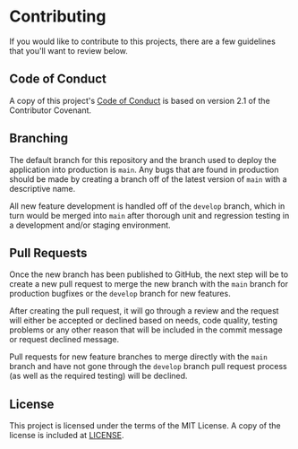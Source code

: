 # Contributing

If you would like to contribute to this projects, there are a few guidelines that you'll want to review below.

## Code of Conduct

A copy of this project's [Code of Conduct](CODE_OF_CONDUCT.md) is based on version 2.1 of the Contributor Covenant.

## Branching

The default branch for this repository and the branch used to deploy the application into production is `main`. Any bugs that are found in production should be made by creating a branch off of the latest version of `main` with a descriptive name.

All new feature development is handled off of the `develop` branch, which in turn would be merged into `main` after thorough unit and regression testing in a development and/or staging environment.

## Pull Requests

Once the new branch has been published to GitHub, the next step will be to create a new pull request to merge the new branch with the `main` branch for production bugfixes or the `develop` branch for new features.

After creating the pull request, it will go through a review and the request will either be accepted or declined based on needs, code quality, testing problems or any other reason that will be included in the commit message or request declined message.

Pull requests for new feature branches to merge directly with the `main` branch and have not gone through the `develop` branch pull request process (as well as the required testing) will be declined.

## License

This project is licensed under the terms of the MIT License. A copy of the license is included at [LICENSE](./LICENSE).
